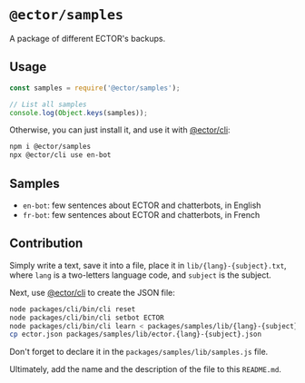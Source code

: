 # `@ector/samples`

A package of different ECTOR's backups.

## Usage

```js
const samples = require('@ector/samples');

// List all samples
console.log(Object.keys(samples));
```

Otherwise, you can just install it, and use it with [@ector/cli](../cli):

```bash
npm i @ector/samples
npx @ector/cli use en-bot
```

## Samples

- `en-bot`: few sentences about ECTOR and chatterbots, in English
- `fr-bot`: few sentences about ECTOR and chatterbots, in French

## Contribution

Simply write a text, save it into a file, place it in
`lib/{lang}-{subject}.txt`, where `lang` is a two-letters language code, and
`subject` is the subject.

Next, use [@ector/cli](../cli) to create the JSON file:

```bash
node packages/cli/bin/cli reset
node packages/cli/bin/cli setbot ECTOR
node packages/cli/bin/cli learn < packages/samples/lib/{lang}-{subject}.txt
cp ector.json packages/samples/lib/ector.{lang}-{subject}.json
```

Don't forget to declare it in the `packages/samples/lib/samples.js` file.

Ultimately, add the name and the description of the file to this `README.md`.
